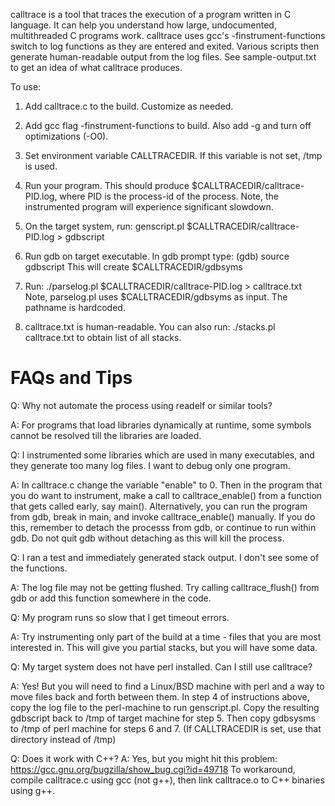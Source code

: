 
calltrace is a tool that traces the execution of a program written in C
language. It can help you understand how large, undocumented, multithreaded
C programs work. calltrace uses gcc's -finstrument-functions switch to log
functions as they are entered and exited. Various scripts then generate
human-readable output from the log files. See sample-output.txt to get an idea
of what calltrace produces.

To use:

1. Add calltrace.c to the build. Customize as needed.

2. Add gcc flag -finstrument-functions to build. Also add -g and turn off
   optimizations (-O0).

3. Set environment variable CALLTRACEDIR. If this variable is not set, /tmp is
   used.

4. Run your program. This should produce $CALLTRACEDIR/calltrace-PID.log,
   where PID is the process-id of the process.
   Note, the instrumented program will experience significant slowdown.

5. On the target system, run:
    genscript.pl $CALLTRACEDIR/calltrace-PID.log > gdbscript

6.  Run gdb on target executable. In gdb prompt type:
    (gdb) source gdbscript
    This will create $CALLTRACEDIR/gdbsyms

7. Run:
    ./parselog.pl $CALLTRACEDIR/calltrace-PID.log > calltrace.txt
    Note, parselog.pl uses $CALLTRACEDIR/gdbsyms as input.
    The pathname is hardcoded.

8. calltrace.txt is human-readable. You can also run:
   ./stacks.pl calltrace.txt to obtain list of all stacks.



FAQs and Tips
=============
Q: Why not automate the process using readelf or similar tools?

A: For programs that load libraries dynamically at runtime, some symbols cannot
   be resolved till the libraries are loaded.

Q: I instrumented some libraries which are used in many executables, and they
   generate too many log files. I want to debug only one program.

A: In calltrace.c change the variable "enable" to 0. Then in the program that
   you do want to instrument, make a call to calltrace_enable() from a function
   that gets called early, say main(). Alternatively, you can run the program
   from gdb, break in main, and invoke calltrace_enable() manually. If you
   do this, remember to detach the processs from gdb, or continue to run within
   gdb. Do not quit gdb without detaching as this will kill the process.

Q: I ran a test and immediately generated stack output. I don't see some of the
   functions.

A: The log file may not be getting flushed. Try calling calltrace_flush() from
   gdb or add this function somewhere in the code.

Q: My program runs so slow that I get timeout errors.

A: Try instrumenting only part of the build at a time - files that you are most
   interested in. This will give you partial stacks, but you will have some
   data.

Q: My target system does not have perl installed. Can I still use calltrace?

A: Yes! But you will need to find a Linux/BSD machine with perl and a way to
   move files back and forth between them. In step 4 of instructions above,
   copy the log file to the perl-machine to run genscript.pl. Copy the resulting
   gdbscript back to /tmp of target machine for step 5. Then copy gdbsysms to
   /tmp of perl machine for steps 6 and 7. (If CALLTRACEDIR is set, use that
   directory instead of /tmp)

Q: Does it work with C++?
A: Yes, but you might hit this problem:
   https://gcc.gnu.org/bugzilla/show_bug.cgi?id=49718
   To workaround, compile calltrace.c using gcc (not g++), then link
   calltrace.o to C++ binaries using g++.

